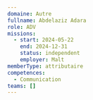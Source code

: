 ```yaml
---
domaine: Autre
fullname: Abdelaziz Adara
role: ADV
missions:
  - start: 2024-05-22
    end: 2024-12-31
    status: independent
    employer: Malt
memberType: attributaire
competences:
  - Communication
teams: []
---
```

